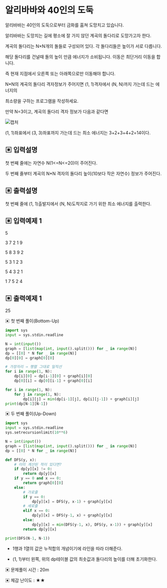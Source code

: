# 알리바바와 40인의 도둑

알리바바는 40인의 도둑으로부터 금화를 훔쳐 도망치고 있습니다.

알리바바는 도망치는 길에 평소에 잘 가지 않던 계곡의 돌다리로 도망가고자 한다.

계곡의 돌다리는 N×N개의 돌들로 구성되어 있다. 각 돌다리들은 높이가 서로 다릅니다.

해당 돌다리를 건널때 돌의 높이 만큼 에너지가 소비됩니다. 이동은 최단거리 이동을 합니다.

즉 현재 지점에서 오른쪽 또는 아래쪽으로만 이동해야 합니다.

N*N의 계곡의 돌다리 격자정보가 주어지면 (1, 1)격자에서 (N, N)까지 가는데 드는 에너지의

최소량을 구하는 프로그램을 작성하세요.

만약 N=3이고, 계곡의 돌다리 격자 정보가 다음과 같다면 

![캡처](https://github.com/dnwls16071/TIL/assets/106802375/4da4492d-d6b5-4fd5-9edf-9fea65744086)

(1, 1)좌표에서 (3, 3)좌표까지 가는데 드는 최소 에너지는 3+2+3+4+2=14이다.

## ▣ 입력설명

첫 번째 줄에는 자연수 N(1<=N<=20)이 주어진다.

두 번째 줄부터 계곡의 N*N 격자의 돌다리 높이(10보다 작은 자연수) 정보가 주어진다.

## ▣ 출력설명

첫 번째 줄에 (1, 1)출발지에서 (N, N)도착지로 가기 위한 최소 에너지를 출력한다.

## ▣ 입력예제 1

5

3 7 2 1 9

5 8 3 9 2

5 3 1 2 3

5 4 3 2 1

1 7 5 2 4

## ▣ 출력예제 1

25

▣ 첫 번째 풀이(Bottom-Up)

```python
import sys
input = sys.stdin.readline

N = int(input())
graph = [list(map(int, input().split())) for _ in range(N)]
dp = [[0] * N for _ in range(N)]
dp[0][0] = graph[0][0]

# 가장자리 → 행렬 그대로 일직선
for i in range(1, N):
    dp[i][0] = dp[i-1][0] + graph[i][0]
    dp[0][i] = dp[0][i-1] + graph[0][i]

for i in range(1, N):
    for j in range(1, N):
        dp[i][j] = min(dp[i-1][j], dp[i][j-1]) + graph[i][j]
print(dp[N-1][N-1])
```

▣ 두 번째 풀이(Up-Down)

```python
import sys
input = sys.stdin.readline
sys.setrecursionlimit(10**6)

N = int(input())
graph = [list(map(int, input().split())) for _ in range(N)]
dp = [[0] * N for _ in range(N)]

def DFS(y, x):
    # 이미 계산된 적이 있다면?
    if dp[y][x] != 0:
        return dp[y][x]
    if y == 0 and x == 0:
        return graph[0][0]
    else:
        # 가로줄
        if y == 0:
            dp[y][x] = DFS(y, x-1) + graph[y][x]
        # 세로줄
        elif x == 0:
            dp[y][x] = DFS(y-1, x) + graph[y][x]
        else:
            dp[y][x] = min(DFS(y-1, x), DFS(y, x-1)) + graph[y][x]
        return dp[y][x]

print(DFS(N-1, N-1))
```

- 1행과 1열의 값은 누적합의 개념이기에 라인을 따라 더해준다.

- (1, 1)부터 왼쪽, 위의 dp테이블 값의 최솟값과 돌다리의 높이를 더해 초기화한다.

▣ 문제풀이 시간 : 20m

▣ 체감 난이도 : ★★
